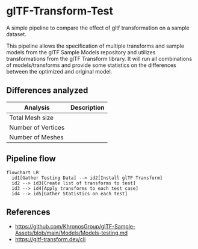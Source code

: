 # glTF-Transform-Test

A simple pipeline to compare the effect of gltf transformation on a sample dataset.

This pipeline allows the specification of multiple transforms and sample models from the glTF Sample Models repository and utilizes transformations from the glTF Transform library.  It will run all combinations of models/transforms and provide some statistics on the differences between the optimized and original model.


## Differences analyzed

| Analysis | Description |
| -----------| ------- |
| Total Mesh size |   |
| Number of Vertices |   | 
| Number of Meshes |   |

## Pipeline flow

```mermaid
flowchart LR
  id1[Gather Testing Data] --> id2[Install glTF Transform]
  id2 --> id3[Create list of transforms to test]
  id3 --> id4[Apply transforms to each test case]
  id4 --> id5[Gather Statistics on each test]
```

## References

- https://github.com/KhronosGroup/glTF-Sample-Assets/blob/main/Models/Models-testing.md
- https://gltf-transform.dev/cli